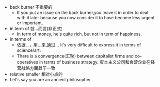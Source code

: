 - back burner 不重要的
  - If you put an issue on the back burner,you leave it in order to deal with it later because you now consider it to have become less urgent or important.
- in term of 就...而言(非正式)
  - In term of money, he's quite rich, but not in term of happiness.
- in terms of
  - 依据...，用...来,通过... It's very difficult to express it in terms of science/art.
  - There is a convergence(汇聚) between capitalist firms and co-operatives in terms of business strategy.  资本主义公司和合营企业在经营战略方面趋于一致
- relative smaller 相对小点的
- Let's say you are an ancient philosopher
